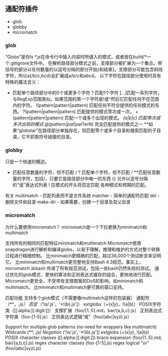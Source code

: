 ﻿## 通配符插件
- glob
- globby
- micromatch




### glob

“Globs”是你ls *.js在命令行中输入内容时所键入的模式，或者放在build/*一个.gitignore文件中。
在解析路径部分模式之前，支撑部分被扩展为一个集合。带括号的部分以任何数量的以逗号分隔的部分开始{和结束}。支撑部分可能包含斜线字符，所以a{/b/c,bcd}会扩展成a/b/c和abcd。
以下字符在路径部分使用时具有特殊的魔法含义：
* 匹配单个路径部分中的0个或更多个字符
? 匹配1个字符
[...]匹配一系列字符，与RegExp范围类似。如果范围的第一个字符是!或^然后它匹配任何不在范围内的字符。
!(pattern|pattern|pattern) 匹配任何不符合提供的任何模式的东西。
?(pattern|pattern|pattern) 匹配提供的模式零次或一次。
+(pattern|pattern|pattern) 匹配一个或多个出现的模式。
*(a|b|c) 匹配零次或多次出现的模式
@(pattern|pat*|pat?erN) 完全匹配提供的模式之一
**如果“globstar”在路径部分单独存在，则匹配零个或多个目录和搜索匹配的子目录。它不抓取符号链接的目录。

### globby
只是一个快速的概述。

* 匹配任意数量的字符，但不匹配 /
? 匹配单个字符，但不匹配 /
**匹配任意数量的字符，包括/，只要它是路径部分中唯一的东西
{} 允许以逗号分隔的“或”表达式列表
! 在模式的开头将否定匹配
各种模式和预期的匹配。

有关
multimatch - 匹配列表而不是文件系统
matcher - 简单的通配符匹配
del - 删除文件和目录
make-dir - 如果需要，创建一个目录及其父目录


###  micromatch
为什么要使用micromatch？
micromatch是一个下拉更换为minimatch和multimatch

支持所有的相同的匹配特征minimatch和multimatch
Micromatch使用snapdragon进行解析和编译globs，以易于理解，推理和维护的方式对整个转换过程进行精细控制。
比minimatch更精确的匹配，超过36,000个测试断言来证明它。
比minimatch和multimatch更完整地支持Bash 4.3规范。事实上，micromatch 从bash 传递了所有规范测试，包括一些bash仍然失败的测试。
通过优化的glob模式，更快的算法和正则表达式缓存的组合，更快地进行匹配。
Micromatch更安全，不受带有支撑图案的DoS的影响，如minimatch和multimatch。
比minimatch和multimatch更可靠的窗口支持。

匹配功能
支持多个glob模式（不需要像multimatch这样的包装器）
通配符（**，*.js）
否定（'!a/*.js'，'*!(b).js']）
extglobs（+(x|y)，!(a|b)）
POSIX字符类（[[:alpha:][:digit:]]）
支撑扩展（foo/{1..5}.md，bar/{a,b,c}.js）
正则表达式字符类（foo-[1-5].js）
正则表达式逻辑“或”（foo/(abc|xyz).js）

Support for multiple glob patterns (no need for wrappers like multimatch)
Wildcards (**, *.js)
Negation ('!a/*.js', '*!(b).js'])
extglobs (+(x|y), !(a|b))
POSIX character classes ([[:alpha:][:digit:]])
brace expansion (foo/{1..5}.md, bar/{a,b,c}.js)
regex character classes (foo-[1-5].js)
regex logical "or" (foo/(abc|xyz).js)

